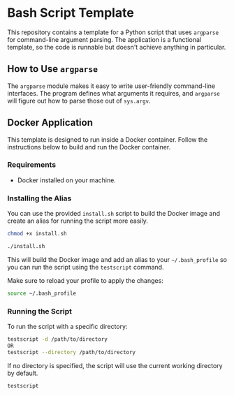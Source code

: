 # Bash Script Template

This repository contains a template for a Python script that uses `argparse` for command-line argument parsing. The application is a functional template, so the code is runnable but doesn't achieve anything in particular.

## How to Use `argparse`

The `argparse` module makes it easy to write user-friendly command-line interfaces. The program defines what arguments it requires, and `argparse` will figure out how to parse those out of `sys.argv`.

## Docker Application

This template is designed to run inside a Docker container. Follow the instructions below to build and run the Docker container.

### Requirements

- Docker installed on your machine.

### Installing the Alias

You can use the provided `install.sh` script to build the Docker image and create an alias for running the script more easily.

```sh
chmod +x install.sh

./install.sh
```

This will build the Docker image and add an alias to your `~/.bash_profile` so you can run the script using the `testscript` command.

Make sure to reload your profile to apply the changes:

```sh
source ~/.bash_profile
```

### Running the Script

To run the script with a specific directory:

```sh
testscript -d /path/to/directory
OR
testscript --directory /path/to/directory
```

If no directory is specified, the script will use the current working directory by default.

```sh
testscript
```